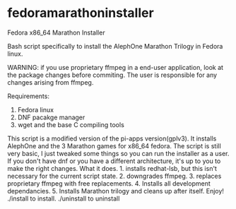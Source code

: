 # fedoramarathoninstaller
Fedora x86_64 Marathon Installer

Bash script specifically to install the AlephOne Marathon Trilogy in Fedora linux.

WARNING: if you use proprietary ffmpeg in a end-user application, look at the package changes before commiting. The user is responsible for any changes arising from ffmpeg.

Requirements:
1. Fedora linux
2. DNF pacakge manager
3. wget and the base C compiling tools

This script is a modified version of the pi-apps version(gplv3). It installs AlephOne and the 3 Marathon games for x86_64 fedora. The script is still very basic, I just tweaked some things so you can run the installer as a user. If you don't have dnf or you have a different architecture, it's up to you to make the right changes.
What it does. 1. installs redhat-lsb, but this isn't necessary for the current script state. 2. downgrades ffmpeg. 3. replaces proprietary ffmpeg with free replacements. 4. Installs all development dependancies. 5. Installs Marathon trilogy and cleans up after itself.
Enjoy!
./install to install. ./uninstall to uninstall
